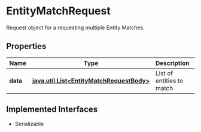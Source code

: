 

# EntityMatchRequest

Request object for a requesting multiple Entity Matches.

## Properties

Name | Type | Description | Notes
------------ | ------------- | ------------- | -------------
**data** | [**java.util.List&lt;EntityMatchRequestBody&gt;**](EntityMatchRequestBody.md) | List of entities to match | 


## Implemented Interfaces

* Serializable


